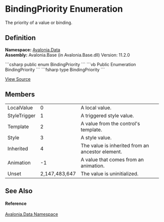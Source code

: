 # BindingPriority Enumeration


The priority of a value or binding.



## Definition
**Namespace:** <a href="N_Avalonia_Data">Avalonia.Data</a>  
**Assembly:** Avalonia.Base (in Avalonia.Base.dll) Version: 11.2.0

<Tabs groupId="api-code-preview">
<TabItem value="csharp" label="C#">
```csharp
public enum BindingPriority
```
</TabItem>
<TabItem value="vb" label="VB">
```vb
Public Enumeration BindingPriority
```
</TabItem>
<TabItem value="fsharp" label="F#">
```fsharp
type BindingPriority
```
</TabItem>
</Tabs>



<a href="https://github.com/AvaloniaUI/Avalonia/tree/master/src/Avalonia.Base/Data/BindingPriority.cs" title="View the source code">View Source</a>



## Members
<table>
<tr>
<td>LocalValue</td>
<td>0</td>
<td>A local value.</td>
</tr>
<tr>
<td>StyleTrigger</td>
<td>1</td>
<td>A triggered style value.</td>
</tr>
<tr>
<td>Template</td>
<td>2</td>
<td>A value from the control's template.</td>
</tr>
<tr>
<td>Style</td>
<td>3</td>
<td>A style value.</td>
</tr>
<tr>
<td>Inherited</td>
<td>4</td>
<td>The value is inherited from an ancestor element.</td>
</tr>
<tr>
<td>Animation</td>
<td>-1</td>
<td>A value that comes from an animation.</td>
</tr>
<tr>
<td>Unset</td>
<td>2,147,483,647</td>
<td>The value is uninitialized.</td>
</tr>
</table>

## See Also


#### Reference
<a href="N_Avalonia_Data">Avalonia.Data Namespace</a>  
